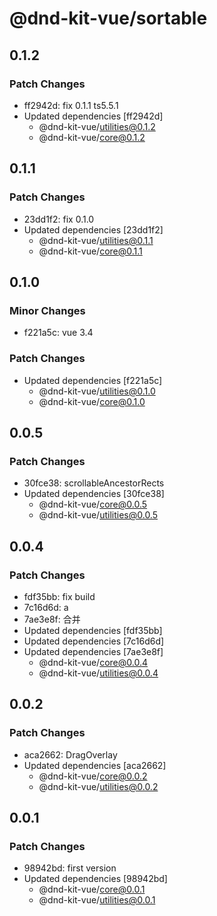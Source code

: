 # @dnd-kit-vue/sortable

## 0.1.2

### Patch Changes

- ff2942d: fix 0.1.1 ts5.5.1
- Updated dependencies [ff2942d]
  - @dnd-kit-vue/utilities@0.1.2
  - @dnd-kit-vue/core@0.1.2

## 0.1.1

### Patch Changes

- 23dd1f2: fix 0.1.0
- Updated dependencies [23dd1f2]
  - @dnd-kit-vue/utilities@0.1.1
  - @dnd-kit-vue/core@0.1.1

## 0.1.0

### Minor Changes

- f221a5c: vue 3.4

### Patch Changes

- Updated dependencies [f221a5c]
  - @dnd-kit-vue/utilities@0.1.0
  - @dnd-kit-vue/core@0.1.0

## 0.0.5

### Patch Changes

- 30fce38: scrollableAncestorRects
- Updated dependencies [30fce38]
  - @dnd-kit-vue/core@0.0.5
  - @dnd-kit-vue/utilities@0.0.5

## 0.0.4

### Patch Changes

- fdf35bb: fix build
- 7c16d6d: a
- 7ae3e8f: 合并
- Updated dependencies [fdf35bb]
- Updated dependencies [7c16d6d]
- Updated dependencies [7ae3e8f]
  - @dnd-kit-vue/core@0.0.4
  - @dnd-kit-vue/utilities@0.0.4

## 0.0.2

### Patch Changes

- aca2662: DragOverlay
- Updated dependencies [aca2662]
  - @dnd-kit-vue/core@0.0.2
  - @dnd-kit-vue/utilities@0.0.2

## 0.0.1

### Patch Changes

- 98942bd: first version
- Updated dependencies [98942bd]
  - @dnd-kit-vue/core@0.0.1
  - @dnd-kit-vue/utilities@0.0.1
